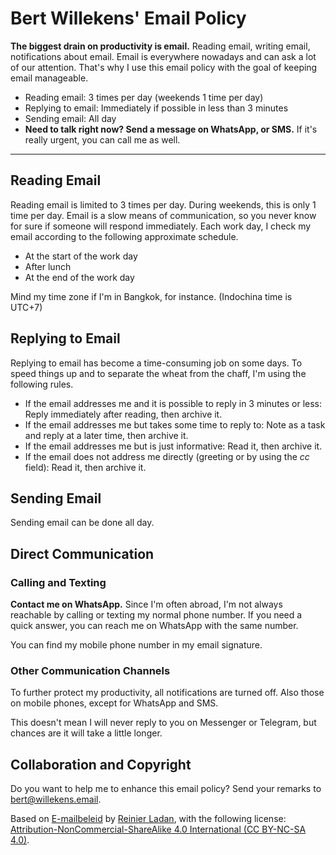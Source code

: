 # Bert Willekens' Email Policy

**The biggest drain on productivity is email.** Reading email, writing email, notifications about email. Email is everywhere nowadays and can ask a lot of our attention. That's why I use this email policy with the goal of keeping email manageable.

- Reading email: 3 times per day (weekends 1 time per day)
- Replying to email: Immediately if possible in less than 3 minutes
- Sending email: All day
- **Need to talk right now? Send a message on WhatsApp, or SMS.** If it's really urgent, you can call me as well.

---

## Reading Email

Reading email is limited to 3 times per day. During weekends, this is only 1 time per day. Email is a slow means of communication, so you never know for sure if someone will respond immediately. Each work day, I check my email according to the following approximate schedule.

- At the start of the work day
- After lunch
- At the end of the work day

Mind my time zone if I'm in Bangkok, for instance. (Indochina time is UTC+7)

## Replying to Email

Replying to email has become a time-consuming job on some days. To speed things up and to separate the wheat from the chaff, I'm using the following rules.

- If the email addresses me and it is possible to reply in 3 minutes or less: Reply immediately after reading, then archive it.
- If the email addresses me but takes some time to reply to: Note as a task and reply at a later time, then archive it.
- If the email addresses me but is just informative: Read it, then archive it.
- If the email does not address me directly (greeting or by using the _cc_ field): Read it, then archive it.

## Sending Email

Sending email can be done all day.

## Direct Communication

### Calling and Texting

**Contact me on WhatsApp.** Since I'm often abroad, I'm not always reachable by calling or texting my normal phone number. If you need a quick answer, you can reach me on WhatsApp with the same number.

You can find my mobile phone number in my email signature.

### Other Communication Channels

To further protect my productivity, all notifications are turned off. Also those on mobile phones, except for WhatsApp and SMS.

This doesn't mean I will never reply to you on Messenger or Telegram, but chances are it will take a little longer.

## Collaboration and Copyright

Do you want to help me to enhance this email policy? Send your remarks to bert@willekens.email.

Based on [E-mailbeleid](https://reinierladan.nl/emailbeleid/) by <a href="https://reinierladan.nl" rel="cc:attributionURL">Reinier Ladan</a>, with the following license: <a rel="license" href="https://creativecommons.org/licenses/by-nc-sa/4.0/">Attribution-NonCommercial-ShareAlike 4.0 International (CC BY-NC-SA 4.0)</a>.
